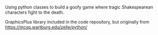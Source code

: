 Using python classes to build a goofy game where tragic Shakespearean characters fight to the death.

GraphicsPlus library included in the code repository, but originally from https://mcsp.wartburg.edu/zelle/python/
